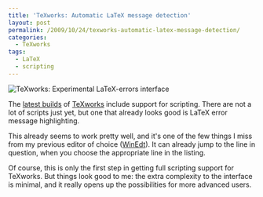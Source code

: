 ```yaml
---
title: 'TeXworks: Automatic LaTeX message detection'
layout: post
permalink: /2009/10/24/texworks-automatic-latex-message-detection/
categories:
  - TeXworks
tags:
  - LaTeX
  - scripting
---
```

![TeXworks: Experimental LaTeX-errors interface](/wp-content/uploads/2009/10/LaTeX-errors-300x187.png)

The [latest builds](http://code.google.com/p/texworks/downloads/list) of [TeXworks](http://www.texworks.org/) include support for scripting. There are not a lot of scripts just yet, but one that already looks good is LaTeX error message highlighting.

This already seems to work pretty well, and it's one of the few things I miss from my previous editor of choice ([WinEdt](http://www.winedt.com/)). It can already jump to the line in question, when you choose the appropriate line in the listing.

Of course, this is only the first step in getting full scripting support for TeXworks. But things look good to me: the extra complexity to the interface is minimal, and it really opens up the possibilities for more advanced users.
